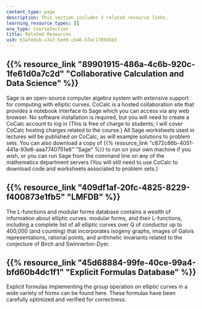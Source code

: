 ```yaml
---
content_type: page
description: This section includes 3 related resource links.
learning_resource_types: []
ocw_type: CourseSection
title: Related Resources
uid: 61afedcb-c7e2-5ed9-cb46-57ac178945b3
---
```


{{% resource_link "89901915-486a-4c6b-920c-1fe61d0a7c2d" "Collaborative Calculation and Data Science" %}}
----------------------------------------------------------------

Sage is an open-source computer algebra system with extensive support for computing with elliptic curves. CoCalc is a hosted collaboration site that provides a notebook interface to Sage which you can access via any web browser. No software installation is required, but you will need to create a CoCalc account to log in (This is free of charge to students; I will cover CoCalc hosting charges related to the course.) All Sage worksheets used in lectures will be published on CoCalc, as will example solutions to problem sets. You can also download a copy of {{% resource_link "c872c66b-4051-441a-93e6-aaa7740751e6" "Sage" %}} to run on your own machine if you wish, or you can run Sage from the command line on any of the mathematics department servers (You will still need to use CoCalc to download code and worksheets associated to problem sets.)

{{% resource_link "409df1af-20fc-4825-8229-f400873e1fb5" "LMFDB" %}}
------------------------------

The L-functions and modular forms database contains a wealth of information about elliptic curves. modular forms, and their L-functions, including a complete list of all elliptic curves over Q of conductor up to 400,000 (and counting) that incorporates isogeny graphs, images of Galois representations, rational points, and arithmetic invariants related to the conjecture of Birch and Swinnerton-Dyer.

{{% resource_link "45d68884-99fe-40ce-99a4-bfd60b4dc1f1" "Explicit Formulas Database" %}}
-----------------------------------------------------------

Explicit formulas implementing the group operation on elliptic curves in a wide variety of forms can be found here. These formulas have been carefully optimized and verified for correctness.